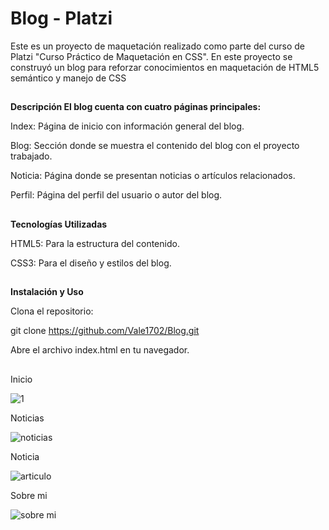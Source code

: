 # Blog - Platzi

Este es un proyecto de maquetación realizado como parte del curso de Platzi "Curso Práctico de Maquetación en CSS". En este proyecto se construyó un blog para reforzar conocimientos en maquetación de HTML5 semántico y manejo de CSS


##
**Descripción El blog cuenta con cuatro páginas principales:**

Index: Página de inicio con información general del blog.

Blog: Sección donde se muestra el contenido del blog con el proyecto trabajado.

Noticia: Página donde se presentan noticias o artículos relacionados.

Perfil: Página del perfil del usuario o autor del blog.



##
**Tecnologías Utilizadas**

HTML5: Para la estructura del contenido.

CSS3: Para el diseño y estilos del blog.



##
**Instalación y Uso**

Clona el repositorio:

git clone https://github.com/Vale1702/Blog.git

Abre el archivo index.html en tu navegador.



##

Inicio

![1](https://github.com/user-attachments/assets/2fbf87ae-00d1-4a8f-933c-cbcb8c181e40)

Noticias

![noticias](https://github.com/user-attachments/assets/45e4f4fa-1ffd-4634-ac19-6c9ae6b76a82)

Noticia

![articulo](https://github.com/user-attachments/assets/3b958271-58a1-42d3-ab98-57bfce75ed4b)

Sobre mi

![sobre mi](https://github.com/user-attachments/assets/d14e77d1-e2d7-4758-b54c-31c22b2eb1a8)
